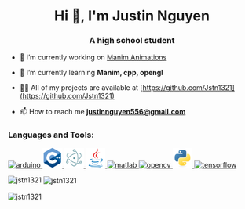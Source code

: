 <h1 align="center">Hi 👋, I'm Justin Nguyen</h1>
<h3 align="center">A high school student</h3>

- 🔭 I’m currently working on [Manim Animations](https://github.com/Jstn1321/Manim-Projects)

- 🌱 I’m currently learning **Manim, cpp, opengl**

- 👨‍💻 All of my projects are available at [https://github.com/Jstn1321](https://github.com/Jstn1321)

- 📫 How to reach me **justinnguyen556@gmail.com**

<h3 align="left">Languages and Tools:</h3>
<p align="left"> <a href="https://www.arduino.cc/" target="_blank" rel="noreferrer"> <img src="https://cdn.worldvectorlogo.com/logos/arduino-1.svg" alt="arduino" width="40" height="40"/> </a> <a href="https://www.w3schools.com/cpp/" target="_blank" rel="noreferrer"> <img src="https://raw.githubusercontent.com/devicons/devicon/master/icons/cplusplus/cplusplus-original.svg" alt="cplusplus" width="40" height="40"/> </a> <a href="https://www.electronjs.org" target="_blank" rel="noreferrer"> <img src="https://raw.githubusercontent.com/devicons/devicon/master/icons/electron/electron-original.svg" alt="electron" width="40" height="40"/> </a> <a href="https://www.java.com" target="_blank" rel="noreferrer"> <img src="https://raw.githubusercontent.com/devicons/devicon/master/icons/java/java-original.svg" alt="java" width="40" height="40"/> </a> <a href="https://www.mathworks.com/" target="_blank" rel="noreferrer"> <img src="https://upload.wikimedia.org/wikipedia/commons/2/21/Matlab_Logo.png" alt="matlab" width="40" height="40"/> </a> <a href="https://opencv.org/" target="_blank" rel="noreferrer"> <img src="https://www.vectorlogo.zone/logos/opencv/opencv-icon.svg" alt="opencv" width="40" height="40"/> </a> <a href="https://www.python.org" target="_blank" rel="noreferrer"> <img src="https://raw.githubusercontent.com/devicons/devicon/master/icons/python/python-original.svg" alt="python" width="40" height="40"/> </a> <a href="https://www.tensorflow.org" target="_blank" rel="noreferrer"> <img src="https://www.vectorlogo.zone/logos/tensorflow/tensorflow-icon.svg" alt="tensorflow" width="40" height="40"/> </a> </p>

<p><img align="left" src="https://github-readme-stats.vercel.app/api/top-langs?username=jstn1321&show_icons=true&locale=en&layout=compact&theme=dark" alt="jstn1321" /></p>

<p>&nbsp;<img align="center" src="https://github-readme-stats.vercel.app/api?username=jstn1321&show_icons=true&locale=en&theme=dark" alt="jstn1321" /></p>

<p><img align="center" src="https://github-readme-streak-stats.herokuapp.com/?user=jstn1321&theme=dark" alt="jstn1321" /></p>
